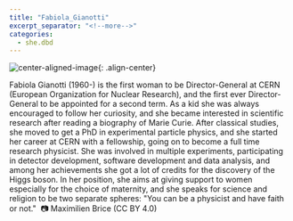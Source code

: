 ```yaml
---
title: "Fabiola_Gianotti"
excerpt_separator: "<!--more-->"
categories:
  - she.dbd
---
```



![center-aligned-image](https://cdn.pixabay.com/photo/2020/10/26/16/56/man-5687861_1280.png){: .align-center}


Fabiola Gianotti (1960-) is the first woman to be Director-General at CERN (European Organization for Nuclear Research), and the first ever Director-General to be appointed for a second term. As a kid she was always encouraged to follow her curiosity, and she became interested in scientific research after reading a biography of Marie Curie. After classical studies, she moved to get a PhD in experimental particle physics, and she started her career at CERN with a fellowship, going on to become a full time research physicist. She was involved in multiple experiments, participating in detector development, software development and data analysis, and among her achievements she got a lot of credits for the discovery of the Higgs boson. In her position, she aims at giving support to women especially for the choice of maternity, and she speaks for science and religion to be two separate spheres: "You can be a physicist and have faith or not."⁠
⁠
📷 Maximilien Brice (CC BY 4.0)⁠
⁠
